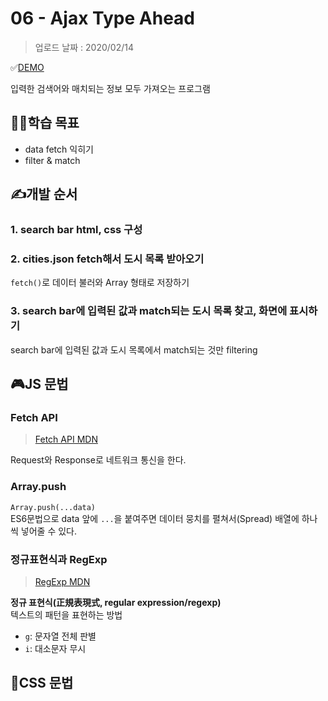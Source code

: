 # 06 - Ajax Type Ahead

> 업로드 날짜 : 2020/02/14

✅[DEMO](https://sewonkimm.github.io/JavaScript30/06-AjaxTypeAhead/index.html)

입력한 검색어와 매치되는 정보 모두 가져오는 프로그램

## 👨‍🎓학습 목표

- data fetch 익히기
- filter & match

## ✍️개발 순서

### 1. search bar html, css 구성

### 2. cities.json fetch해서 도시 목록 받아오기

`fetch()`로 데이터 불러와 Array 형태로 저장하기

### 3. search bar에 입력된 값과 match되는 도시 목록 찾고, 화면에 표시하기

search bar에 입력된 값과 도시 목록에서 match되는 것만 filtering

## 🎮JS 문법

### Fetch API

> [Fetch API MDN](https://developer.mozilla.org/ko/docs/Web/API/Fetch_API)

Request와 Response로 네트워크 통신을 한다.

### Array.push

`Array.push(...data)`  
ES6문법으로 data 앞에 `...`을 붙여주면 데이터 뭉치를 펼쳐서(Spread) 배열에 하나씩 넣어줄 수 있다.

### 정규표현식과 RegExp

> [RegExp MDN](https://developer.mozilla.org/ko/docs/Web/JavaScript/Reference/Global_Objects/RegExp)

**정규 표현식(正規表現式, regular expression/regexp)**  
텍스트의 패턴을 표현하는 방법

- `g`: 문자열 전체 판별
- `i`: 대소문자 무시

## 🎨CSS 문법
